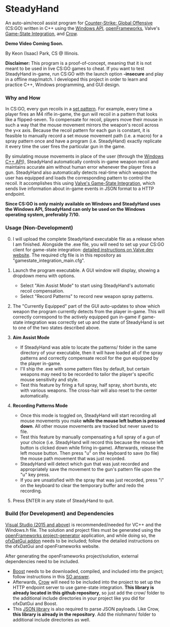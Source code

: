 # SteadyHand

An auto-aim/recoil assist program for [Counter-Strike: Global Offensive](https://en.wikipedia.org/wiki/Counter-Strike:_Global_Offensive) (CS:GO) written in C++ using the [Windows API](https://msdn.microsoft.com/en-us/library/windows/desktop/ms632585(v=vs.85).aspx), [openFrameworks](http://openframeworks.cc/), Valve's [Game-State Integration](https://developer.valvesoftware.com/wiki/Counter-Strike:_Global_Offensive_Game_State_Integration), and [Crow](https://github.com/ipkn/crow).

**Demo Video Coming Soon.**

By Keon (Isaac) Park, CS @ Illinois.

**Disclaimer:** This program is a proof-of-concept, meaning that it is not meant to be used in live CS:GO games to cheat. If you want to test SteadyHand in-game, run CS:GO with the launch option **-insecure** and play in a offline map/match. I developed this project in order to learn and practice C++, Windows programming, and GUI design.

### Why and How

In CS:GO, every gun recoils in a [set pattern](http://csgoskills.com/academy/spray-patterns/). For example, every time a player fires an M4 rifle in-game, the gun will recoil in a pattern that looks like a flipped-seven. To compensate for recoil, players move their mouse in such a way that the mouse movement mirrors the weapon's recoil across the y=x axis. Because the recoil pattern for each gun is constant, it is feasible to manually record a set mouse movement path (i.e. a macro) for a spray pattern once and have a program (i.e. SteadyHand) exactly replicate it every time the user fires the particular gun in the game.

By simulating mouse movements in place of the user (through the [Windows C++ API](https://msdn.microsoft.com/en-us/library/windows/desktop/ms632585(v=vs.85).aspx)), SteadyHand automatically controls in-game weapon recoil and maintains accurate aim without human error whenever the player fires a gun. SteadyHand also automatically detects real-time which weapon the user has equipped and loads the corresponding pattern to control the recoil. It accomplishes this using [Valve's Game-State Integration](https://developer.valvesoftware.com/wiki/Counter-Strike:_Global_Offensive_Game_State_Integration), which sends live information about in-game events in JSON format to a HTTP endpoint.

**Since CS:GO is only mainly available on Windows and SteadyHand uses the Windows API, SteadyHand can only be used on the Windows operating system, preferably 7/10.**

### Usage (Non-Development)

0. I will upload the complete SteadyHand executable file as a release when I am finished. Alongside the .exe file, you will need to set up your CS:GO client for game-state integration: [detailed instructions on Valve dev website](http://bit.ly/2D32JSu). The required cfg file is in this repository as "gamestate_integration_main.cfg".

1. Launch the program executable. A GUI window will display, showing a dropdown menu with options.
    - Select "Aim Assist Mode" to start using SteadyHand's automatic recoil compensation.
    - Select "Record Patterns" to record new weapon spray patterns.
    
2. The "Currently Equipped" part of the GUI auto-updates to show which weapon the program currently detects from the player in-game. This will correctly correspond to the actively equipped gun in-game if game-state integration was correctly set up and the state of SteadyHand is set to one of the two states described above.

3. **Aim Assist Mode**
    - If SteadyHand was able to locate the patterns/ folder in the same directory of your executable, then it will have loaded all of the spray patterns and correctly compensate recoil for the gun equipped by the player in-game.
	- I'll ship the .exe with some pattern files by default, but certain weapons may need to be recorded to tailor the player's specific mouse sensitivity and style.
    - Test this feature by firing a full spray, half spray, short bursts, etc with various weapons. The cross-hair will also reset to the center automatically.
    
4. **Recording Patterns Mode**
    - Once this mode is toggled on, SteadyHand will start recording all mouse movements you make **while the mouse left button is pressed down**. All other mouse movements are tracked but never saved to file. 
    - Test this feature by manually compensating a full spray of a gun of your choice (i.e. SteadyHand will record this because the mouse left button is clicked down while firing in-game). Afterwards, release the left mouse button. Then press "u" on the keyboard to save (to file) the mouse path movement that was just recorded.
    - SteadyHand will detect which gun that was just recorded and appropriately save the movement to the gun's pattern file upon the "u" key press.
	- If you are unsatisfied with the spray that was just recorded, press "i" on the keyboard to clear the temporary buffer and redo the recording.
    
5. Press ENTER in any state of SteadyHand to quit.

### Build (for Development) and Dependencies

[Visual Studio (2015 and above)](http://openframeworks.cc/setup/vs/) is recommended/needed for VC++ and the Windows.h file. The solution and project files must be generated using the [openFrameworks project-generator](http://openframeworks.cc/learning/01_basics/create_a_new_project/) application, and while doing so, the [ofxDatGui addon](https://braitsch.github.io/ofxDatGui/index.html#installation) needs to be included; follow the detailed instructions on the ofxDatGui and openFrameworks website.

After generating the openFrameworks project/solution, external dependencies need to be included. 
- [Boost](https://www.boost.org/users/history/version_1_67_0.html) needs to be downloaded, compiled, and included into the project; follow instructions in this [SO answer](https://stackoverflow.com/questions/2629421/how-to-use-boost-in-visual-studio-2010/2655683#2655683). 
- Afterwards, [Crow](https://github.com/ipkn/crow) will need to be included into the project to set up the HTTP endpoint server to use game-state integration. **This library is already located in this github repository**, so just add the crow/ folder to the additional include directories in your project like you did for ofxDatGui and Boost. 
- This [JSON library](https://github.com/nlohmann/json) is also required to parse JSON payloads. Like Crow, **this library is already in the repository**. Add the nlohmann/ folder to additional include directories as well.
